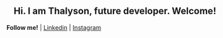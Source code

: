 <h2 align="center"> Hi.
I am Thalyson, future developer.
Welcome! </h1>




**Follow me!** 
| [Linkedin](https://www.linkedin.com/in/thalysonalmeida/) 
| [Instagram](https://www.instagram.com/thalyson.alm/)
